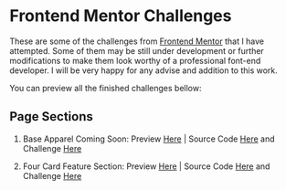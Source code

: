 # Frontend Mentor Challenges

These are some of the challenges from [Frontend Mentor](https://frontendmentor.io/) that I have attempted. Some of them may be still under development or further modifications to make them look worthy of a professional font-end developer. I will be very happy for any advise and addition to this work.

You can preview all the finished challenges bellow:

## Page Sections

1. Base Apparel Coming Soon: Preview [Here](https://cank-frontend.netlify.app/base-apparel-coming-soon-page/)
                            | Source Code [Here](https://github.com/Cank256/Frontend-Mentor-Challenges/tree/master/base-apparel-coming-soon-page) and Challenge [Here](https://www.frontendmentor.io/challenges/base-apparel-coming-soon-page-5d46b47f8db8a7063f9331a0)

2. Four Card Feature Section: Preview [Here](https://cank-frontend.netlify.app/four-card-feature-section/)
                             | Source Code [Here](https://github.com/Cank256/Frontend-Mentor-Challenges/tree/master/four-card-feature-section) and Challenge [Here](https://www.frontendmentor.io/challenges/four-card-feature-section-weK1eFYK)

